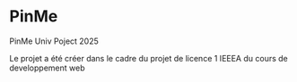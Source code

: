 # PinMe
PinMe Univ Poject 2025

Le projet a été créer dans le cadre du projet de licence 1 IEEEA
du cours de developpement web
